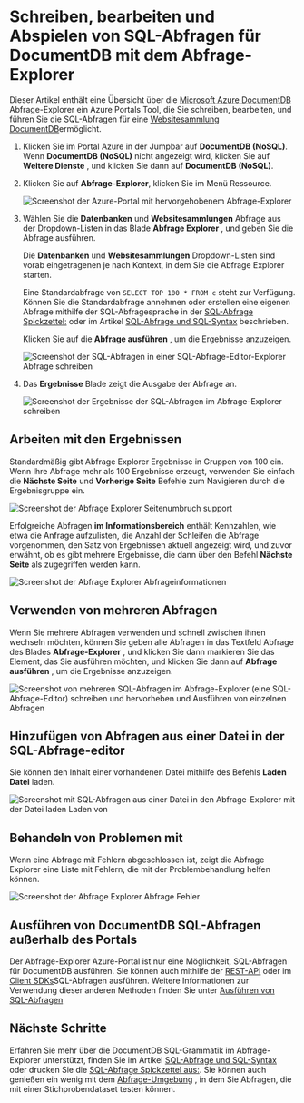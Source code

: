 <properties
    pageTitle="DocumentDB Abfrage-Explorer: Eine SQL Abfrage-Editor | Microsoft Azure"
    description="Informationen Sie zu den DocumentDB Abfrage Explorer einer SQL-Abfrage-Editor im Portal Azure SQL-Abfragen schreiben und diese für eine Websitesammlung NoSQL DocumentDB auszuführen."
    keywords="Sql-Abfragen, Sql-Abfrage-Editor schreiben"
    services="documentdb"
    authors="kirillg"
    manager="jhubbard"
    editor="monicar"
    documentationCenter=""/>

<tags
    ms.service="documentdb"
    ms.workload="data-services"
    ms.tgt_pltfrm="na"
    ms.devlang="na"
    ms.topic="article"
    ms.date="08/30/2016"
    ms.author="kirillg"/>

# <a name="write-edit-and-run-sql-queries-for-documentdb-using-query-explorer"></a>Schreiben, bearbeiten und Abspielen von SQL-Abfragen für DocumentDB mit dem Abfrage-Explorer 

Dieser Artikel enthält eine Übersicht über die [Microsoft Azure DocumentDB](https://azure.microsoft.com/services/documentdb/) Abfrage-Explorer ein Azure Portals Tool, die Sie schreiben, bearbeiten, und führen Sie die SQL-Abfragen für eine [Websitesammlung DocumentDB](documentdb-create-collection.md)ermöglicht.

1. Klicken Sie im Portal Azure in der Jumpbar auf **DocumentDB (NoSQL)**. Wenn **DocumentDB (NoSQL)** nicht angezeigt wird, klicken Sie auf **Weitere Dienste** , und klicken Sie dann auf **DocumentDB (NoSQL)**.

2. Klicken Sie auf **Abfrage-Explorer**, klicken Sie im Menü Ressource. 

    ![Screenshot der Azure-Portal mit hervorgehobenem Abfrage-Explorer](./media/documentdb-query-collections-query-explorer/queryexplorercommand.png)

3. Wählen Sie die **Datenbanken** und **Websitesammlungen** Abfrage aus der Dropdown-Listen in das Blade **Abfrage Explorer** , und geben Sie die Abfrage ausführen. 

    Die **Datenbanken** und **Websitesammlungen** Dropdown-Listen sind vorab eingetragenen je nach Kontext, in dem Sie die Abfrage Explorer starten. 

    Eine Standardabfrage von `SELECT TOP 100 * FROM c` steht zur Verfügung.  Können Sie die Standardabfrage annehmen oder erstellen eine eigenen Abfrage mithilfe der SQL-Abfragesprache in der [SQL-Abfrage Spickzettel:](documentdb-sql-query-cheat-sheet.md) oder im Artikel [SQL-Abfrage und SQL-Syntax](documentdb-sql-query.md) beschrieben.

    Klicken Sie auf die **Abfrage ausführen** , um die Ergebnisse anzuzeigen.

    ![Screenshot der SQL-Abfragen in einer SQL-Abfrage-Editor-Explorer Abfrage schreiben](./media/documentdb-query-collections-query-explorer/queryexplorerinitial.png)

4. Das **Ergebnisse** Blade zeigt die Ausgabe der Abfrage an. 

    ![Screenshot der Ergebnisse der SQL-Abfragen im Abfrage-Explorer schreiben](./media/documentdb-query-collections-query-explorer/queryresults1.png)

## <a name="work-with-results"></a>Arbeiten mit den Ergebnissen

Standardmäßig gibt Abfrage Explorer Ergebnisse in Gruppen von 100 ein.  Wenn Ihre Abfrage mehr als 100 Ergebnisse erzeugt, verwenden Sie einfach die **Nächste Seite** und **Vorherige Seite** Befehle zum Navigieren durch die Ergebnisgruppe ein.

![Screenshot der Abfrage Explorer Seitenumbruch support](./media/documentdb-query-collections-query-explorer/queryresultspagination.png)

Erfolgreiche Abfragen **im Informationsbereich** enthält Kennzahlen, wie etwa die Anfrage aufzulisten, die Anzahl der Schleifen die Abfrage vorgenommen, den Satz von Ergebnissen aktuell angezeigt wird, und zuvor erwähnt, ob es gibt mehrere Ergebnisse, die dann über den Befehl **Nächste Seite** als zugegriffen werden kann.

![Screenshot der Abfrage Explorer Abfrageinformationen](./media/documentdb-query-collections-query-explorer/queryinformation.png)

## <a name="use-multiple-queries"></a>Verwenden von mehreren Abfragen

Wenn Sie mehrere Abfragen verwenden und schnell zwischen ihnen wechseln möchten, können Sie geben alle Abfragen in das Textfeld Abfrage des Blades **Abfrage-Explorer** , und klicken Sie dann markieren Sie das Element, das Sie ausführen möchten, und klicken Sie dann auf **Abfrage ausführen** , um die Ergebnisse anzuzeigen.

![Screenshot von mehreren SQL-Abfragen im Abfrage-Explorer (eine SQL-Abfrage-Editor) schreiben und hervorheben und Ausführen von einzelnen Abfragen](./media/documentdb-query-collections-query-explorer/queryexplorerhighlightandrun.png)

## <a name="add-queries-from-a-file-into-the-sql-query-editor"></a>Hinzufügen von Abfragen aus einer Datei in der SQL-Abfrage-editor

Sie können den Inhalt einer vorhandenen Datei mithilfe des Befehls **Laden Datei** laden.

![Screenshot mit SQL-Abfragen aus einer Datei in den Abfrage-Explorer mit der Datei laden Laden von](./media/documentdb-query-collections-query-explorer/loadqueryfile.png)

## <a name="troubleshoot"></a>Behandeln von Problemen mit

Wenn eine Abfrage mit Fehlern abgeschlossen ist, zeigt die Abfrage Explorer eine Liste mit Fehlern, die mit der Problembehandlung helfen können.

![Screenshot der Abfrage Explorer Abfrage Fehler](./media/documentdb-query-collections-query-explorer/queryerror.png)

## <a name="run-documentdb-sql-queries-outside-the-portal"></a>Ausführen von DocumentDB SQL-Abfragen außerhalb des Portals

Der Abfrage-Explorer Azure-Portal ist nur eine Möglichkeit, SQL-Abfragen für DocumentDB ausführen. Sie können auch mithilfe der [REST-API](https://msdn.microsoft.com/library/azure/dn781481.aspx) oder im [Client SDKs](documentdb-sdk-dotnet.md)SQL-Abfragen ausführen. Weitere Informationen zur Verwendung dieser anderen Methoden finden Sie unter [Ausführen von SQL-Abfragen](documentdb-sql-query.md#executing-sql-queries)

## <a name="next-steps"></a>Nächste Schritte

Erfahren Sie mehr über die DocumentDB SQL-Grammatik im Abfrage-Explorer unterstützt, finden Sie im Artikel [SQL-Abfrage und SQL-Syntax](documentdb-sql-query.md) oder drucken Sie die [SQL-Abfrage Spickzettel aus:](documentdb-sql-query-cheat-sheet.md).
Sie können auch genießen ein wenig mit dem [Abfrage-Umgebung](https://www.documentdb.com/sql/demo) , in dem Sie Abfragen, die mit einer Stichprobendataset testen können.
